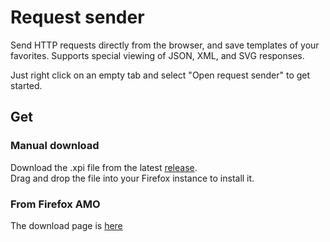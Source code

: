 # Request sender
Send HTTP requests directly from the browser, and save templates of your favorites. Supports special viewing of JSON, XML, and SVG responses.

Just right click on an empty tab and select "Open request sender" to get started.

## Get
### Manual download
Download the .xpi file from the latest [release](https://github.com/TheNamlessGuy/browser-request-sender/releases).  
Drag and drop the file into your Firefox instance to install it.

### From Firefox AMO
The download page is [here](https://addons.mozilla.org/firefox/addon/request-sender/)